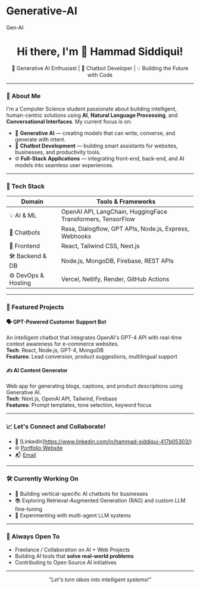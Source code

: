 # Generative-AI
Gen-AI
<h1 align="center">Hi there, I'm 👋 Hammad Siddiqui!</h1>
<p align="center">
  🚀 Generative AI Enthusiast | 🤖 Chatbot Developer | 💡 Building the Future with Code
</p>

---

### 🧠 About Me
I'm a Computer Science student passionate about building intelligent, human-centric solutions using **AI**, **Natural Language Processing**, and **Conversational Interfaces**. My current focus is on:

- 🧬 **Generative AI** — creating models that can write, converse, and generate with intent.
- 💬 **Chatbot Development** — building smart assistants for websites, businesses, and productivity tools.
- 🌐 **Full-Stack Applications** — integrating front-end, back-end, and AI models into seamless user experiences.

---

### 🔧 Tech Stack

| Domain                | Tools & Frameworks                                                |
|-----------------------|-------------------------------------------------------------------|
| 💡 AI & ML            | OpenAI API, LangChain, HuggingFace Transformers, TensorFlow       |
| 💬 Chatbots           | Rasa, Dialogflow, GPT APIs, Node.js, Express, Webhooks             |
| 🧩 Frontend           | React, Tailwind CSS, Next.js                                       |
| 🛠 Backend & DB       | Node.js, MongoDB, Firebase, REST APIs                             |
| ⚙️ DevOps & Hosting   | Vercel, Netlify, Render, GitHub Actions                            |

---

### 📌 Featured Projects

#### 🗣️ GPT-Powered Customer Support Bot
An intelligent chatbot that integrates OpenAI's GPT-4 API with real-time context awareness for e-commerce websites.  
**Tech**: React, Node.js, GPT-4, MongoDB  
**Features**: Lead conversion, product suggestions, multilingual support  

#### ✍️ AI Content Generator
Web app for generating blogs, captions, and product descriptions using Generative AI.  
**Tech**: Next.js, OpenAI API, Tailwind, Firebase  
**Features**: Prompt templates, tone selection, keyword focus  

---

### 📈 Let's Connect and Collaborate!

- 🔗 [LinkedIn]https://www.linkedin.com/in/hammad-siddiqui-417b05303/)
- 🌐 [Portfolio Website](https://yourwebsite.com)
- 📬 [Email](mailto:hammadsiddiqui2858@gmail.com)

---

### 🛠 Currently Working On
- 🤖 Building vertical-specific AI chatbots for businesses  
- 📚 Exploring Retrieval-Augmented Generation (RAG) and custom LLM fine-tuning  
- 🧪 Experimenting with multi-agent LLM systems

---

### 🙌 Always Open To
- Freelance / Collaboration on AI + Web Projects  
- Building AI tools that **solve real-world problems**  
- Contributing to Open Source AI initiatives  

---

<p align="center">
  <em>"Let's turn ideas into intelligent systems!"</em>
</p>
